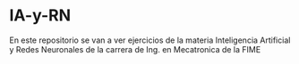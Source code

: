 # IA-y-RN
En este repositorio se van a ver ejercicios de la materia Inteligencia Artificial y Redes Neuronales de la carrera de Ing. en Mecatronica de la FIME 
